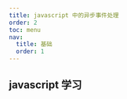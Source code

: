 ```yaml
---
title: javascript 中的异步事件处理
order: 2
toc: menu
nav:
  title: 基础
  order: 1
---
```


## javascript 学习
